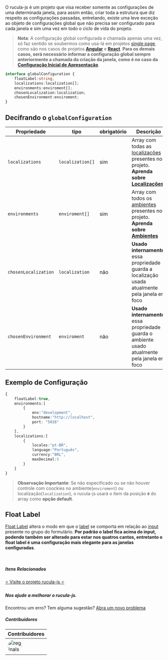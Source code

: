 O rucula-js é um projeto que visa receber somente  as configurações de uma determinada janela, para assim então, criar toda a estrutura que diz respeito as configurações passadas, entretando, existe uma leve exceção ao objeto de configurações global que não precisa ser configurado para cada janela e sim uma vez em todo o ciclo de vida do projeto.

> **Nota**: A configuração global configurada e chamada apenas uma vez, só faz sentido se soubermos como usa-lá em projetos [single page](https://www.devmedia.com.br/ja-ouviu-falar-em-single-page-applications/39009), como são nos casos de projetos [**Angular**](https://angular.io/) e [**React**](https://react.dev/). **Para os demais casos, será necessário informar a configuração global sempre anteriormente a chamada da criação da janela, como é no caso da [Configuração Inicial de Apresentação](configuracao.md)**.

```ts
interface globalConfiguration {
    floatLabel:string,
    localizations:localization[];
    environments:enviroment[];
    chosenLocalization:localization;
    chosenEnvironment:enviroment;
}
```
## Decifrando o `globalConfiguration` 

|Propriedade|tipo|obrigatório|Descrição|
|-|-|-|-|
|`localizations`|`localization[]`|sim|Array com todas as [localizações](localizacoes.md) presentes no projeto. **Aprenda sobre [Localizações](localizacoes.md)** |
|`environments`|`enviroment[]`|sim|Array com todos os [ambientes]((ambiente.md)) presentes no projeto. **Aprenda sobre [Ambientes](ambiente.md)**|
|`chosenLocalization`|`localization`|não|**Usado internamente**, essa propriedade guarda a localização usada atualmente pela janela em foco|
|`chosenEnvironment`|`enviroment`|não|**Usado internamente**, essa propriedade guarda o ambiente usado atualmente pela janela em foco|

## Exemplo de Configuração

```ts
{
    floatLabel:true,
    environments:[
        {
            env:"development",
            hostname:"http://localhost",
            port: "5016"
        }
    ],
    localizations:[
        {
            locales:"pt-BR",
            language:"Português",
            currency:"BRL",
            maxDecimal:5
        }
    ] 
}   

```

> **Observação Importante**: Se não especificado ou se não houver controle com coockies no ambiente(`enviroment`) ou localização(`localization`), o rucula-js usará o item da posição **`0`** do array como **opção default**.

## Float Label

[Float Label](https://getbootstrap.com/docs/5.2/forms/floating-labels/) altera o modo em que o [label](https://developer.mozilla.org/en-US/docs/Web/HTML/Element/label) se comporta em relação ao [input](https://developer.mozilla.org/en-US/docs/Web/HTML/Element/input) presente no grupo do formulário. **Por padrão o label fica acima do input, podendo também ser alterado para estar nos quatros cantos, entretanto o float label é uma configuração mais elegante para as janelas configuradas**.  

<br>

##### Itens Relacionados

<a href="https://github.com/rucula-js/rucula-js">⭐ Visite o projeto rucula-js ⭐</a>

<div class="rucula-info">
    <h5>Nos ajude a melhorar o rucula-js.</h5>
    Encontrou um erro? Tem alguma sugestão?  <a href="https://github.com/rucula-js/rucula-js/issues">Abra um novo problema</a><br>    
</div>

##### Contribuidores

|Contribuidores|
|-|
|<a href="https://github.com/reginaldo-marinho"><img width="45px" height="45px" style="border-radius:30px" alt="reginalso-marinho" title="TheLarkInn" src="https://avatars.githubusercontent.com/u/60780631?v=4"></a>|
